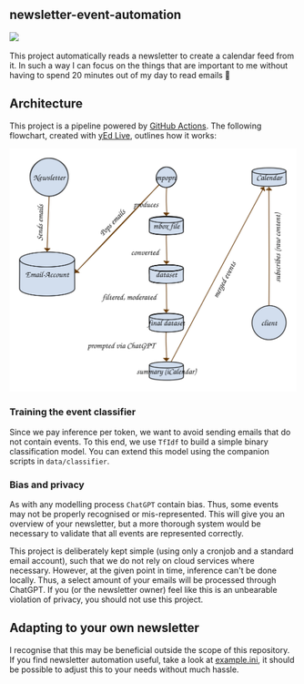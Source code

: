 newsletter-event-automation
------------------------

<a href="webcal://raw.githubusercontent.com/Fohlen/newsletter-event-automation/main/schoener-wohnen-verteiler.ics"><img src="https://img.shields.io/badge/Add_to_calendar-blue.svg"></a>

This project automatically reads a newsletter to create a calendar feed from it.
In such a way I can focus on the things that are important to me without having to spend 20 minutes out of my day to read emails 🙂

## Architecture

This project is a pipeline powered by [GitHub Actions](https://github.com/features/actions).
The following flowchart, created with [yEd Live](https://www.yworks.com/yed-live/), outlines how it works:

![Architecture picture](data/architecture.svg "Architecture")

### Training the event classifier

Since we pay inference per token, we want to avoid sending emails that do not contain events.
To this end, we use `TfIdf` to build a simple binary classification model. You can extend this model using the companion scripts in `data/classifier`.

### Bias and privacy

As with any modelling process `ChatGPT` contain bias. 
Thus, some events may not be properly recognised or mis-represented. This will give you an overview of your newsletter, but a more thorough system would be necessary to validate that all events are represented correctly.

This project is deliberately kept simple (using only a cronjob and a standard email account), such that we do not rely on cloud services where necessary.
However, at the given point in time, inference can't be done locally. Thus, a select amount of your emails will be processed through ChatGPT.
If you (or the newsletter owner) feel like this is an unbearable violation of privacy, you should not use this project.

## Adapting to your own newsletter

I recognise that this may be beneficial outside the scope of this repository.
If you find newsletter automation useful, take a look at [example.ini](example.ini), it should be possible to adjust this to your needs without much hassle.

